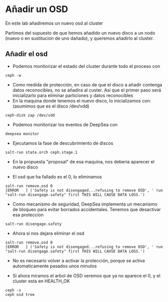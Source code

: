 # Añadir un OSD

En este lab añadiremos un nuevo osd al cluster

Partimos del supuesto de que hemos añadido un nuevo disco a un nodo (nuevo o en sustitucion de uno dañado), y queremos añadirlo al cluster.

## Añadir el osd

  * Podemos monitorizar el estado del cluster durante todo el proceso con

```shell
ceph -w
```

  * Como medida de protección, en caso de que el disco a añadir contenga datos reconocibles, no se añadira al custer. Asi que el primer paso será inicializarlo para eliminar particiones y datos reconocibles
  * En la maquina donde tenemos el nuevo disco, lo inicializamos con: (asumimos que es el disco /dev/vdd)

```shell
ceph-disk zap /dev/vdd
```

  * Podemos monitorizar los eventos de DeepSea con

```shell
deepsea monitor
```

  * Ejecutamos la fase de descubrimiento de discos

```shell
salt-run state.orch ceph.stage.1

```

  * En la propuesta "proposal" de esa maquina, nos deberia aparecer el nuevo disco

  * El osd que ha fallado es el 0, lo eliminamos


```shell
salt-run remove.osd 0
[ERROR   ] ('Safety is not disengaged...refusing to remove OSD', ' run "salt-run disengage.safety" first THIS WILL CAUSE DATA LOSS.')
```

  * Como mecanismo de seguridad, DeepSea implementa un mecanismo de bloqueo para evitar borrados accidentales. Tenemos que desactivar esa proteccion

```shell
salt-run disengage.safety
```

  * Ahora si nos dejara eliminar el osd

```shell
salt-run remove.osd 0
[ERROR   ] ('Safety is not disengaged...refusing to remove OSD', ' run "salt-run disengage.safety" first THIS WILL CAUSE DATA LOSS.')
```

  * No es necesario volver a activar la protección, porque se activa automaticamente pasados unos minutos

  * Si ahora miramos el arbol de OSD veremos que ya no aparece el 0, y el cluster esta en HEALTH_OK

```shell
ceph -s
ceph osd tree
```
